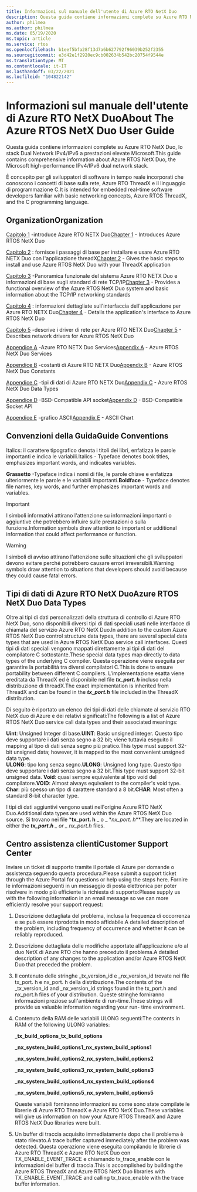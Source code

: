 ```yaml
---
title: Informazioni sul manuale dell'utente di Azure RTO NetX Duo
description: Questa guida contiene informazioni complete su Azure RTO NetX Duo, lo stack Dual Network IPv4/IPv6 a prestazioni elevate Microsoft.
author: philmea
ms.author: philmea
ms.date: 05/19/2020
ms.topic: article
ms.service: rtos
ms.openlocfilehash: b1eef5bfa28f13d7a6b627792f96039b252f2355
ms.sourcegitcommit: e3d42e1f2920ec9cb002634b542bc20754f9544e
ms.translationtype: MT
ms.contentlocale: it-IT
ms.lasthandoff: 03/22/2021
ms.locfileid: "104822142"
---
```

# <a name="about-the-azure-rtos-netx-duo-user-guide"></a><span data-ttu-id="645b8-103">Informazioni sul manuale dell'utente di Azure RTO NetX Duo</span><span class="sxs-lookup"><span data-stu-id="645b8-103">About The Azure RTOS NetX Duo User Guide</span></span>

<span data-ttu-id="645b8-104">Questa guida contiene informazioni complete su Azure RTO NetX Duo, lo stack Dual Network IPv4/IPv6 a prestazioni elevate Microsoft.</span><span class="sxs-lookup"><span data-stu-id="645b8-104">This guide contains comprehensive information about Azure RTOS NetX Duo, the Microsoft high-performance IPv4/IPv6 dual network stack.</span></span> 

<span data-ttu-id="645b8-105">È concepito per gli sviluppatori di software in tempo reale incorporati che conoscono i concetti di base sulla rete, Azure RTO ThreadX e il linguaggio di programmazione C.</span><span class="sxs-lookup"><span data-stu-id="645b8-105">It is intended for embedded real-time software developers familiar with basic networking concepts, Azure RTOS ThreadX, and the C programming language.</span></span>

## <a name="organization"></a><span data-ttu-id="645b8-106">Organization</span><span class="sxs-lookup"><span data-stu-id="645b8-106">Organization</span></span>

<span data-ttu-id="645b8-107">[Capitolo 1](chapter1.md) -introduce Azure RTO NETX Duo</span><span class="sxs-lookup"><span data-stu-id="645b8-107">[Chapter 1](chapter1.md) - Introduces Azure RTOS NetX Duo</span></span>

<span data-ttu-id="645b8-108">[Capitolo 2](chapter2.md) : fornisce i passaggi di base per installare e usare Azure RTO NETX Duo con l'applicazione threadX</span><span class="sxs-lookup"><span data-stu-id="645b8-108">[Chapter 2](chapter2.md) - Gives the basic steps to install and use Azure RTOS NetX Duo with your ThreadX application</span></span>

<span data-ttu-id="645b8-109">[Capitolo 3](chapter3.md) -Panoramica funzionale del sistema Azure RTO NETX Duo e informazioni di base sugli standard di rete TCP/IP</span><span class="sxs-lookup"><span data-stu-id="645b8-109">[Chapter 3](chapter3.md) - Provides a functional overview of the Azure RTOS NetX Duo system and basic information about the TCP/IP networking standards</span></span>

<span data-ttu-id="645b8-110">[Capitolo 4](chapter4.md) : informazioni dettagliate sull'interfaccia dell'applicazione per Azure RTO NETX Duo</span><span class="sxs-lookup"><span data-stu-id="645b8-110">[Chapter 4](chapter4.md) - Details the application's interface to Azure RTOS NetX Duo</span></span>

<span data-ttu-id="645b8-111">[Capitolo 5](chapter5.md) -descrive i driver di rete per Azure RTO NETX Duo</span><span class="sxs-lookup"><span data-stu-id="645b8-111">[Chapter 5](chapter5.md) - Describes network drivers for Azure RTOS NetX Duo</span></span>

<span data-ttu-id="645b8-112">[Appendice A](appendix-a.md) -Azure RTO NETX Duo Services</span><span class="sxs-lookup"><span data-stu-id="645b8-112">[Appendix A](appendix-a.md) - Azure RTOS NetX Duo Services</span></span>

<span data-ttu-id="645b8-113">[Appendice B](appendix-b.md) -costanti di Azure RTO NETX Duo</span><span class="sxs-lookup"><span data-stu-id="645b8-113">[Appendix B](appendix-b.md) - Azure RTOS NetX Duo Constants</span></span>

<span data-ttu-id="645b8-114">[Appendice C](appendix-c.md) -tipi di dati di Azure RTO NETX Duo</span><span class="sxs-lookup"><span data-stu-id="645b8-114">[Appendix C](appendix-c.md) - Azure RTOS NetX Duo Data Types</span></span>

<span data-ttu-id="645b8-115">[Appendice D](appendix-d.md) -BSD-Compatible API socket</span><span class="sxs-lookup"><span data-stu-id="645b8-115">[Appendix D](appendix-d.md) - BSD-Compatible Socket API</span></span>

<span data-ttu-id="645b8-116">[Appendice E](appendix-e.md) -grafico ASCII</span><span class="sxs-lookup"><span data-stu-id="645b8-116">[Appendix E](appendix-e.md) - ASCII Chart</span></span>

## <a name="guide-conventions"></a><span data-ttu-id="645b8-117">Convenzioni della Guida</span><span class="sxs-lookup"><span data-stu-id="645b8-117">Guide Conventions</span></span>

<span data-ttu-id="645b8-118">Italics: il carattere tipografico denota i titoli dei libri, enfatizza le parole importanti e indica le variabili.</span><span class="sxs-lookup"><span data-stu-id="645b8-118">Italics - Typeface denotes book titles, emphasizes important words, and indicates variables.</span></span>

<span data-ttu-id="645b8-119">**Grassetto** -Typeface indica i nomi di file, le parole chiave e enfatizza ulteriormente le parole e le variabili importanti.</span><span class="sxs-lookup"><span data-stu-id="645b8-119">**Boldface** - Typeface denotes file names, key words, and further emphasizes important words and variables.</span></span>

> [!IMPORTANT]
> <span data-ttu-id="645b8-120">I simboli informativi attirano l'attenzione su informazioni importanti o aggiuntive che potrebbero influire sulle prestazioni o sulla funzione.</span><span class="sxs-lookup"><span data-stu-id="645b8-120">Information symbols draw attention to important or additional information that could affect performance or function.</span></span>
 
> [!WARNING]
> <span data-ttu-id="645b8-121">I simboli di avviso attirano l'attenzione sulle situazioni che gli sviluppatori devono evitare perché potrebbero causare errori irreversibili.</span><span class="sxs-lookup"><span data-stu-id="645b8-121">Warning symbols draw attention to situations that developers should avoid because they could cause fatal errors.</span></span>

## <a name="azure-rtos-netx-duo-data-types"></a><span data-ttu-id="645b8-122">Tipi di dati di Azure RTO NetX Duo</span><span class="sxs-lookup"><span data-stu-id="645b8-122">Azure RTOS NetX Duo Data Types</span></span>

<span data-ttu-id="645b8-123">Oltre ai tipi di dati personalizzati della struttura di controllo di Azure RTO NetX Duo, sono disponibili diversi tipi di dati speciali usati nelle interfacce di chiamata del servizio Azure RTO NetX Duo.</span><span class="sxs-lookup"><span data-stu-id="645b8-123">In addition to the custom Azure RTOS NetX Duo control structure data types, there are several special data types that are used in Azure RTOS NetX Duo service call interfaces.</span></span> <span data-ttu-id="645b8-124">Questi tipi di dati speciali vengono mappati direttamente ai tipi di dati del compilatore C sottostante.</span><span class="sxs-lookup"><span data-stu-id="645b8-124">These special data types map directly to data types of the underlying C compiler.</span></span> <span data-ttu-id="645b8-125">Questa operazione viene eseguita per garantire la portabilità tra diversi compilatori C.</span><span class="sxs-lookup"><span data-stu-id="645b8-125">This is done to ensure portability between different C compilers.</span></span> <span data-ttu-id="645b8-126">L'implementazione esatta viene ereditata da ThreadX ed è disponibile nel file ***tx_port. h*** incluso nella distribuzione di threadX.</span><span class="sxs-lookup"><span data-stu-id="645b8-126">The exact implementation is inherited from ThreadX and can be found in the ***tx_port.h*** file included in the ThreadX distribution.</span></span>

<span data-ttu-id="645b8-127">Di seguito è riportato un elenco dei tipi di dati delle chiamate al servizio RTO NetX duo di Azure e dei relativi significati:</span><span class="sxs-lookup"><span data-stu-id="645b8-127">The following is a list of Azure RTOS NetX Duo service call data types and their associated meanings:</span></span>

<span data-ttu-id="645b8-128">**Uint**: Unsigned Integer di base.</span><span class="sxs-lookup"><span data-stu-id="645b8-128">**UINT**: Basic unsigned integer.</span></span> <span data-ttu-id="645b8-129">Questo tipo deve supportare i dati senza segno a 32 bit; viene tuttavia eseguito il mapping al tipo di dati senza segno più pratico.</span><span class="sxs-lookup"><span data-stu-id="645b8-129">This type must support 32-bit unsigned data; however, it is mapped to the most convenient unsigned data type.</span></span>  
<span data-ttu-id="645b8-130">**ULONG**: tipo long senza segno.</span><span class="sxs-lookup"><span data-stu-id="645b8-130">**ULONG**: Unsigned long type.</span></span> <span data-ttu-id="645b8-131">Questo tipo deve supportare i dati senza segno a 32 bit.</span><span class="sxs-lookup"><span data-stu-id="645b8-131">This type must support 32-bit unsigned  data.</span></span>
<span data-ttu-id="645b8-132">**Void**: quasi sempre equivalente al tipo void del compilatore.</span><span class="sxs-lookup"><span data-stu-id="645b8-132">**VOID**: Almost always equivalent to the compiler's void type.</span></span>  
<span data-ttu-id="645b8-133">**Char**: più spesso un tipo di carattere standard a 8 bit.</span><span class="sxs-lookup"><span data-stu-id="645b8-133">**CHAR**: Most often a standard 8-bit character type.</span></span>  

<span data-ttu-id="645b8-134">I tipi di dati aggiuntivi vengono usati nell'origine Azure RTO NetX Duo.</span><span class="sxs-lookup"><span data-stu-id="645b8-134">Additional data types are used within the Azure RTOS NetX Duo source.</span></span> <span data-ttu-id="645b8-135">Si trovano nei file \***tx_port. h** _ o _ \*_nx_port. h_\*\*.</span><span class="sxs-lookup"><span data-stu-id="645b8-135">They are located in either the ***tx_port.h** _ or _ *_nx_port.h_** files.</span></span>

## <a name="customer-support-center"></a><span data-ttu-id="645b8-136">Centro assistenza clienti</span><span class="sxs-lookup"><span data-stu-id="645b8-136">Customer Support Center</span></span>

<span data-ttu-id="645b8-137">Inviare un ticket di supporto tramite il portale di Azure per domande o assistenza seguendo questa procedura.</span><span class="sxs-lookup"><span data-stu-id="645b8-137">Please submit a support ticket through the Azure Portal for questions or help using the steps here.</span></span> <span data-ttu-id="645b8-138">Fornire le informazioni seguenti in un messaggio di posta elettronica per poter risolvere in modo più efficiente la richiesta di supporto:</span><span class="sxs-lookup"><span data-stu-id="645b8-138">Please supply us with the following information in an email message so we can more efficiently resolve your support request:</span></span>

1. <span data-ttu-id="645b8-139">Descrizione dettagliata del problema, inclusa la frequenza di occorrenza e se può essere riprodotta in modo affidabile.</span><span class="sxs-lookup"><span data-stu-id="645b8-139">A detailed description of the problem, including frequency of occurrence and whether it can be reliably reproduced.</span></span>
2. <span data-ttu-id="645b8-140">Descrizione dettagliata delle modifiche apportate all'applicazione e/o al duo NetX di Azure RTO che hanno preceduto il problema.</span><span class="sxs-lookup"><span data-stu-id="645b8-140">A detailed description of any changes to the application and/or Azure RTOS NetX Duo that preceded the problem.</span></span>
3. <span data-ttu-id="645b8-141">Il contenuto delle stringhe _tx_version_id e _nx_version_id trovate nei file tx_port. h e nx_port. h della distribuzione.</span><span class="sxs-lookup"><span data-stu-id="645b8-141">The contents of the _tx_version_id and _nx_version_id strings found in the tx_port.h and nx_port.h files of your distribution.</span></span> <span data-ttu-id="645b8-142">Queste stringhe forniranno informazioni preziose sull'ambiente di run-time.</span><span class="sxs-lookup"><span data-stu-id="645b8-142">These strings will provide us valuable information regarding your run- time environment.</span></span>
4. <span data-ttu-id="645b8-143">Contenuto della RAM delle variabili ULONG seguenti:</span><span class="sxs-lookup"><span data-stu-id="645b8-143">The contents in RAM of the following ULONG variables:</span></span>

    <span data-ttu-id="645b8-144">**_tx_build_options**</span><span class="sxs-lookup"><span data-stu-id="645b8-144">**_tx_build_options**</span></span>

    <span data-ttu-id="645b8-145">**_nx_system_build_options1**</span><span class="sxs-lookup"><span data-stu-id="645b8-145">**_nx_system_build_options1**</span></span>

    <span data-ttu-id="645b8-146">**_nx_system_build_options2**</span><span class="sxs-lookup"><span data-stu-id="645b8-146">**_nx_system_build_options2**</span></span>

    <span data-ttu-id="645b8-147">**_nx_system_build_options3**</span><span class="sxs-lookup"><span data-stu-id="645b8-147">**_nx_system_build_options3**</span></span>

    <span data-ttu-id="645b8-148">**_nx_system_build_options4**</span><span class="sxs-lookup"><span data-stu-id="645b8-148">**_nx_system_build_options4**</span></span>

    <span data-ttu-id="645b8-149">**_nx_system_build_options5**</span><span class="sxs-lookup"><span data-stu-id="645b8-149">**_nx_system_build_options5**</span></span>

    <span data-ttu-id="645b8-150">Queste variabili forniranno informazioni su come sono state compilate le librerie di Azure RTO ThreadX e Azure RTO NetX Duo.</span><span class="sxs-lookup"><span data-stu-id="645b8-150">These variables will give us information on how your Azure RTOS ThreadX and Azure RTOS NetX Duo libraries were built.</span></span>

5. <span data-ttu-id="645b8-151">Un buffer di traccia acquisito immediatamente dopo che il problema è stato rilevato.</span><span class="sxs-lookup"><span data-stu-id="645b8-151">A trace buffer captured immediately after the problem was detected.</span></span> <span data-ttu-id="645b8-152">Questa operazione viene eseguita compilando le librerie di Azure RTO ThreadX e Azure RTO NetX Duo con TX_ENABLE_EVENT_TRACE e chiamando tx_trace_enable con le informazioni del buffer di traccia.</span><span class="sxs-lookup"><span data-stu-id="645b8-152">This is accomplished by building the Azure RTOS ThreadX and Azure RTOS NetX Duo libraries with TX_ENABLE_EVENT_TRACE and calling tx_trace_enable with the trace buffer information.</span></span>
